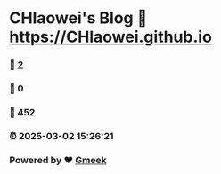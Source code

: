 # CHlaowei's Blog :link: https://CHlaowei.github.io 
### :page_facing_up: [2](https://CHlaowei.github.io/tag.html) 
### :speech_balloon: 0 
### :hibiscus: 452 
### :alarm_clock: 2025-03-02 15:26:21 
### Powered by :heart: [Gmeek](https://github.com/Meekdai/Gmeek)
